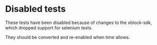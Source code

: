 Disabled tests
==============

These tests have been disabled because of changes to the xblock-sdk, which dropped support for selenium tests.

They should be converted and re-enabled when time allows.
